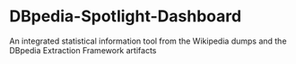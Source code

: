 # DBpedia-Spotlight-Dashboard
An integrated statistical information tool from the Wikipedia dumps and the DBpedia Extraction Framework artifacts
